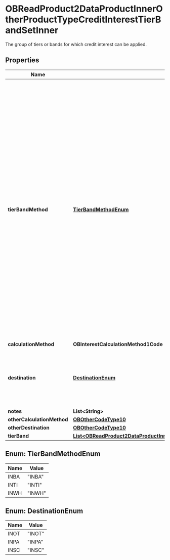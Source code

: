 

# OBReadProduct2DataProductInnerOtherProductTypeCreditInterestTierBandSetInner

The group of tiers or bands for which credit interest can be applied.

## Properties

| Name | Type | Description | Notes |
|------------ | ------------- | ------------- | -------------|
|**tierBandMethod** | [**TierBandMethodEnum**](#TierBandMethodEnum) | The methodology of how credit interest is paid/applied. It can be:- 1. Banded Interest rates are banded. i.e. Increasing rate on whole balance as balance increases. 2. Tiered Interest rates are tiered. i.e. increasing rate for each tier as balance increases, but interest paid on tier fixed for that tier and not on whole balance. 3. Whole The same interest rate is applied irrespective of the product holder&#39;s account balance |  |
|**calculationMethod** | **OBInterestCalculationMethod1Code** |  |  [optional] |
|**destination** | [**DestinationEnum**](#DestinationEnum) | Describes whether accrued interest is payable only to the BCA or to another bank account |  |
|**notes** | **List&lt;String&gt;** |  |  [optional] |
|**otherCalculationMethod** | [**OBOtherCodeType10**](OBOtherCodeType10.md) |  |  [optional] |
|**otherDestination** | [**OBOtherCodeType10**](OBOtherCodeType10.md) |  |  [optional] |
|**tierBand** | [**List&lt;OBReadProduct2DataProductInnerOtherProductTypeCreditInterestTierBandSetInnerTierBandInner&gt;**](OBReadProduct2DataProductInnerOtherProductTypeCreditInterestTierBandSetInnerTierBandInner.md) |  |  |



## Enum: TierBandMethodEnum

| Name | Value |
|---- | -----|
| INBA | &quot;INBA&quot; |
| INTI | &quot;INTI&quot; |
| INWH | &quot;INWH&quot; |



## Enum: DestinationEnum

| Name | Value |
|---- | -----|
| INOT | &quot;INOT&quot; |
| INPA | &quot;INPA&quot; |
| INSC | &quot;INSC&quot; |



